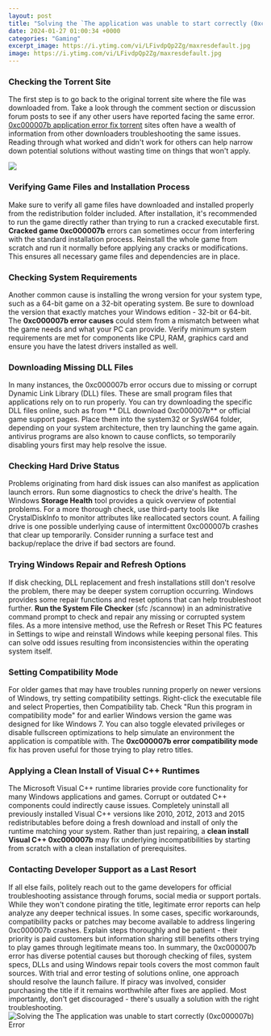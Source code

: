 ```yaml
---
layout: post
title: "Solving the `The application was unable to start correctly (0xc000007b)` Error"
date: 2024-01-27 01:00:34 +0000
categories: "Gaming"
excerpt_image: https://i.ytimg.com/vi/LFivdpQp2Zg/maxresdefault.jpg
image: https://i.ytimg.com/vi/LFivdpQp2Zg/maxresdefault.jpg
---
```


### Checking the Torrent Site
The first step is to go back to the original torrent site where the file was downloaded from. Take a look through the comment section or discussion forum posts to see if any other users have reported facing the same error. [0xc000007b application error fix torrent](https://store.fi.io.vn/collection/german-shepherd) sites often have a wealth of information from other downloaders troubleshooting the same issues. Reading through what worked and didn't work for others can help narrow down potential solutions without wasting time on things that won't apply.

![](https://benisnous.com/wp-content/uploads/2020/11/How-to-Fix-0xc000007b-Error-Windows-10-Easily-2020The-application.jpg)
### Verifying Game Files and Installation Process  
Make sure to verify all game files have downloaded and installed properly from the redistribution folder included. After installation, it's recommended to run the game directly rather than trying to run a cracked executable first. **Cracked game 0xc000007b** errors can sometimes occur from interfering with the standard installation process. Reinstall the whole game from scratch and run it normally before applying any cracks or modifications. This ensures all necessary game files and dependencies are in place.
### Checking System Requirements
Another common cause is installing the wrong version for your system type, such as a 64-bit game on a 32-bit operating system. Be sure to download the version that exactly matches your Windows edition - 32-bit or 64-bit. The **0xc000007b error causes** could stem from a mismatch between what the game needs and what your PC can provide. Verify minimum system requirements are met for components like CPU, RAM, graphics card and ensure you have the latest drivers installed as well.
### Downloading Missing DLL Files
In many instances, the 0xc000007b error occurs due to missing or corrupt Dynamic Link Library (DLL) files. These are small program files that applications rely on to run properly. You can try downloading the specific DLL files online, such as from ** DLL download 0xc000007b** or official game support pages. Place them into the system32 or SysW64 folder, depending on your system architecture, then try launching the game again. antivirus programs are also known to cause conflicts, so temporarily disabling yours first may help resolve the issue.
### Checking Hard Drive Status
Problems originating from hard disk issues can also manifest as application launch errors. Run some diagnostics to check the drive's health. The Windows **Storage Health** tool provides a quick overview of potential problems. For a more thorough check, use third-party tools like CrystalDiskInfo to monitor attributes like reallocated sectors count. A failing drive is one possible underlying cause of intermittent 0xc000007b crashes that clear up temporarily. Consider running a surface test and backup/replace the drive if bad sectors are found.
### Trying Windows Repair and Refresh Options
If disk checking, DLL replacement and fresh installations still don't resolve the problem, there may be deeper system corruption occurring. Windows provides some repair functions and reset options that can help troubleshoot further. **Run the System File Checker** (sfc /scannow) in an administrative command prompt to check and repair any missing or corrupted system files. As a more intensive method, use the Refresh or Reset This PC features in Settings to wipe and reinstall Windows while keeping personal files. This can solve odd issues resulting from inconsistencies within the operating system itself.
### Setting Compatibility Mode
For older games that may have troubles running properly on newer versions of Windows, try setting compatibility settings. Right-click the executable file and select Properties, then Compatibility tab. Check "Run this program in compatibility mode" for and earlier Windows version the game was designed for like Windows 7. You can also toggle elevated privileges or disable fullscreen optimizations to help simulate an environment the application is compatible with. The **0xc000007b error compatibility mode** fix has proven useful for those trying to play retro titles. 
### Applying a Clean Install of Visual C++ Runtimes
The Microsoft Visual C++ runtime libraries provide core functionality for many Windows applications and games. Corrupt or outdated C++ components could indirectly cause issues. Completely uninstall all previously installed Visual C++ versions like 2010, 2012, 2013 and 2015 redistributables before doing a fresh download and install of only the runtime matching your system. Rather than just repairing, a **clean install Visual C++ 0xc000007b** may fix underlying incompatibilities by starting from scratch with a clean installation of prerequisites.
### Contacting Developer Support as a Last Resort
If all else fails, politely reach out to the game developers for official troubleshooting assistance through forums, social media or support portals. While they won't condone pirating the title, legitimate error reports can help analyze any deeper technical issues. In some cases, specific workarounds, compatibility packs or patches may become available to address lingering 0xc000007b crashes. Explain steps thoroughly and be patient - their priority is paid customers but information sharing still benefits others trying to play games through legitimate means too.
In summary, the 0xc000007b error has diverse potential causes but thorough checking of files, system specs, DLLs and using Windows repair tools covers the most common fault sources. With trial and error testing of solutions online, one approach should resolve the launch failure. If piracy was involved, consider purchasing the title if it remains worthwhile after fixes are applied. Most importantly, don't get discouraged - there's usually a solution with the right troubleshooting.
![Solving the `The application was unable to start correctly (0xc000007b)` Error](https://i.ytimg.com/vi/LFivdpQp2Zg/maxresdefault.jpg)